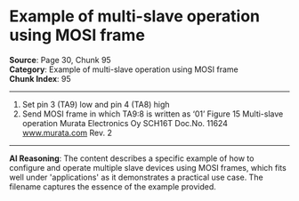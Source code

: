 # Example of multi-slave operation using MOSI frame

**Source**: Page 30, Chunk 95  
**Category**: Example of multi-slave operation using MOSI frame  
**Chunk Index**: 95

---

1. Set pin 3 (TA9) low and pin 4 (TA8) high
2. Send MOSI frame in which TA9:8 is written as ‘01’
Figure 15 Multi-slave operation
Murata Electronics Oy SCH16T Doc.No. 11624
www.murata.com Rev. 2

---

**AI Reasoning**: The content describes a specific example of how to configure and operate multiple slave devices using MOSI frames, which fits well under 'applications' as it demonstrates a practical use case. The filename captures the essence of the example provided.

